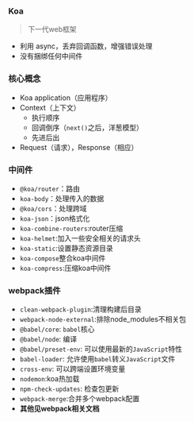 ### Koa

> 下一代web框架

- 利用 async，丢弃回调函数，增强错误处理
- 没有捆绑任何中间件

### 核心概念

- Koa application（应用程序）
- Context（上下文）
    - 执行顺序
    - 回调倒序（`next()`之后，洋葱模型）
    - 先进后出
- Request（请求），Response（相应）

### 中间件

- `@koa/router`：路由
- `koa-body`：处理传入的数据
- `@koa/cors`：处理跨域
- `koa-json`：json格式化
- `koa-combine-routers`:router压缩
- `koa-helmet`:加入一些安全相关的请求头
- `koa-static`:设置静态资源目录
- `koa-compose`整合koa中间件
- `koa-compress`:压缩koa中间件

### webpack插件

- `clean-webpack-plugin`:清理构建后目录
- `webpack-node-external`:排除node_modules不相关包
- `@babel/core`: `babel`核心
- `@babel/node`: 编译
- `@babel/preset-env`: 可以使用最新的`JavaScript`特性
- `babel-loader`: 允许使用`babel`转义`JavaScript`文件
- `cross-env`: 可以跨端设置环境变量
- `nodemon`:koa热加载
- `npm-check-updates`: 检查包更新
- `webpack-merge`:合并多个webpack配置
- **其他见webpack相关文档**


